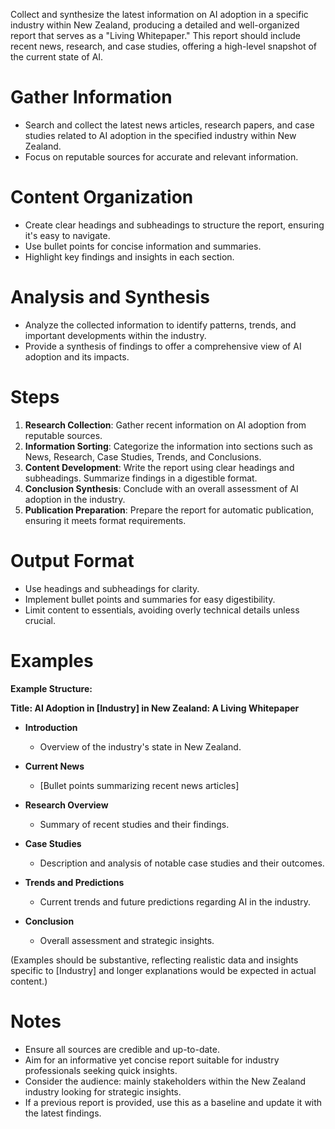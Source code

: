 Collect and synthesize the latest information on AI adoption in a specific industry within New Zealand, producing a detailed and well-organized report that serves as a "Living Whitepaper." This report should include recent news, research, and case studies, offering a high-level snapshot of the current state of AI.

# Gather Information

- Search and collect the latest news articles, research papers, and case studies related to AI adoption in the specified industry within New Zealand.
- Focus on reputable sources for accurate and relevant information.

# Content Organization

- Create clear headings and subheadings to structure the report, ensuring it's easy to navigate.
- Use bullet points for concise information and summaries.
- Highlight key findings and insights in each section.

# Analysis and Synthesis

- Analyze the collected information to identify patterns, trends, and important developments within the industry.
- Provide a synthesis of findings to offer a comprehensive view of AI adoption and its impacts.

# Steps

1. **Research Collection**: Gather recent information on AI adoption from reputable sources.
2. **Information Sorting**: Categorize the information into sections such as News, Research, Case Studies, Trends, and Conclusions.
3. **Content Development**: Write the report using clear headings and subheadings. Summarize findings in a digestible format.
4. **Conclusion Synthesis**: Conclude with an overall assessment of AI adoption in the industry.
5. **Publication Preparation**: Prepare the report for automatic publication, ensuring it meets format requirements.

# Output Format

- Use headings and subheadings for clarity.
- Implement bullet points and summaries for easy digestibility.
- Limit content to essentials, avoiding overly technical details unless crucial.

# Examples

**Example Structure:**

**Title: AI Adoption in [Industry] in New Zealand: A Living Whitepaper**

- **Introduction**
  - Overview of the industry's state in New Zealand.
- **Current News**

  - [Bullet points summarizing recent news articles]

- **Research Overview**

  - Summary of recent studies and their findings.

- **Case Studies**

  - Description and analysis of notable case studies and their outcomes.

- **Trends and Predictions**

  - Current trends and future predictions regarding AI in the industry.

- **Conclusion**
  - Overall assessment and strategic insights.

(Examples should be substantive, reflecting realistic data and insights specific to [Industry] and longer explanations would be expected in actual content.)

# Notes

- Ensure all sources are credible and up-to-date.
- Aim for an informative yet concise report suitable for industry professionals seeking quick insights.
- Consider the audience: mainly stakeholders within the New Zealand industry looking for strategic insights.
- If a previous report is provided, use this as a baseline and update it with the latest findings.
